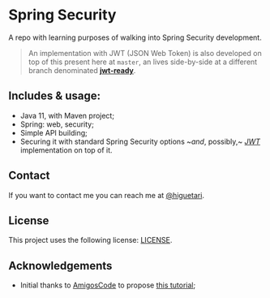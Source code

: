 # Spring Security

A repo with learning purposes of walking into Spring Security development.
> An implementation with JWT (JSON Web Token) is also developed on top of this present here at `master`, an lives side-by-side at a different branch denominated [**jwt-ready**](https://github.com/thiagojacinto/spring-security-java/tree/jwt-ready).

## Includes & usage:

- Java 11, with Maven project; 
- Spring: web, security;
- Simple API building;
- Securing it with standard Spring Security options ~*and*, possibly,~ [_JWT_](https://github.com/thiagojacinto/spring-security-java/tree/jwt-ready) implementation on top of it.

## Contact 

If you want to contact me you can reach me at [@higuetari](https://twitter.com/higuetari).

## License 

This project uses the following license: [LICENSE](/LICENSE).

## Acknowledgements

- Initial thanks to [AmigosCode](https://github.com/amigoscode/spring-boot-security-course) to propose [this tutorial](https://youtu.be/her_7pa0vrg);
